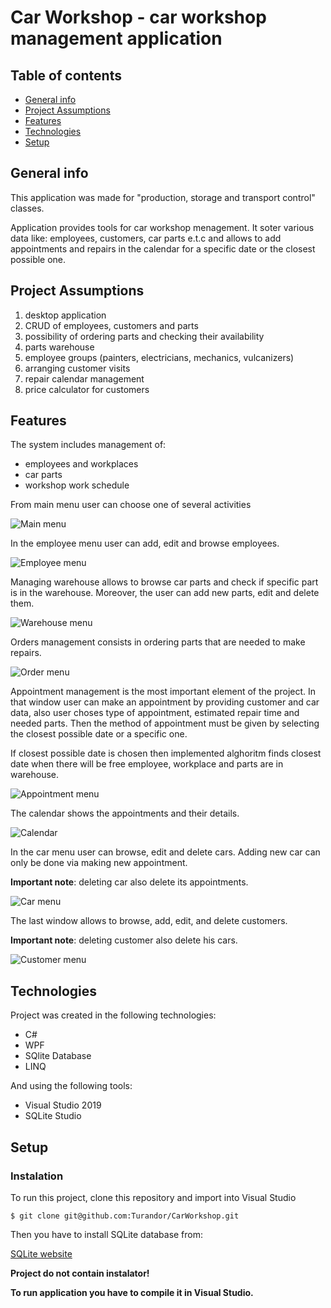 # Car Workshop - car workshop management application 

## Table of contents
* [General info](#general-info)
* [Project Assumptions](#assumptions)
* [Features](#features)
* [Technologies](#technologies)
* [Setup](#setup)

## General info

This application was made for "production, storage and transport control" classes. 

Application provides tools for car workshop menagement. It soter various data like: employees, customers, car parts e.t.c and allows
to add appointments and repairs in the calendar for a specific date or the closest possible one.

## Project Assumptions

1. desktop application
2. CRUD of employees, customers and parts
3. possibility of ordering parts and checking their availability
4. parts warehouse
5. employee groups (painters, electricians, mechanics, vulcanizers)
6. arranging customer visits
7. repair calendar management
8. price calculator for customers


## Features

The system includes management of:
* employees and workplaces
* car parts
* workshop work schedule

From main menu user can choose one of several activities

![Main menu](./Screenshots/1.png)

In the employee menu user can add, edit and browse employees.

![Employee menu](./Screenshots/2.png)

Managing warehouse  allows to browse car parts and check if specific part is in the warehouse. Moreover, the user can add new parts, edit and delete them.

![Warehouse menu](./Screenshots/3.png)

Orders management consists in ordering parts that are needed to make repairs.

![Order menu](./Screenshots/4.png)

Appointment management is the most important element of the project. In that window user can make an appointment by providing customer and car data, also user choses type of appointment, estimated repair time and needed parts. Then the method of appointment must be given by selecting the closest possible date or a specific one.

If closest possible date is chosen then implemented alghoritm finds closest date when there will be free employee, workplace and parts are in warehouse.

![Appointment menu](./Screenshots/5.png)

The calendar shows the appointments and their details.

![Calendar](./Screenshots/6.png)

In the car menu user can browse, edit and delete cars. Adding new car can only be done via making new appointment.

**Important note**: deleting car also delete its appointments.

![Car menu](./Screenshots/7.png)

The last window allows to browse, add, edit, and delete customers. 

**Important note**: deleting customer also delete his cars.

![Customer menu](./Screenshots/8.png)

## Technologies
Project was created in the following technologies:
* C#
* WPF
* SQlite Database
* LINQ

And using the following tools:
* Visual Studio 2019
* SQLite Studio

## Setup
### Instalation
To run this project, clone this repository and import into Visual Studio
```
$ git clone git@github.com:Turandor/CarWorkshop.git
```
Then you have to install SQLite database from:

[SQLite website](https://www.sqlite.org/index.html)

**Project do not contain instalator!** 

**To run application you have to compile it in Visual Studio.**


